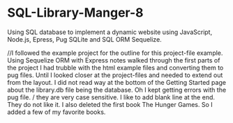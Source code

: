 # SQL-Library-Manger-8
 Using SQL database to implement a dynamic website using JavaScript, Node.js, Epress, Pug SQLite and SQL ORM Sequelize.

 //I followed the example project for the outline for this project-file example. 
 Using Sequelize ORM with Express notes walked through the first parts of the project
 I had trubble with the html example files and converting them to pug files.
 Until I looked closer at the project-files and needed to extend out from the layout. 
 I did not read way at the bottom of the Getting Started page about the library.db file being the database. 
Oh I kept getting errors with the pug file. / they are very case sensitive. I like to add blank line at the end. They do not like it. 
I also deleted the first book The Hunger Games. So I added a few of my favorite books. 